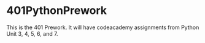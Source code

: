 # 401PythonPrework

This is the 401 Prework. It will have codeacademy assignments from Python Unit 3, 4, 5, 6, and 7.
